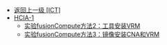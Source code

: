 - [返回上一级 [ICT]](笔记图片/ICT/)
- [HCIA-1](笔记图片/ICT/HCIA-1/)
  - [实验fusionCompute方法2：工具安装VRM](笔记图片/ICT/HCIA-1/实验fusionCompute方法2：工具安装VRM/)
  - [实验fusionCompute方法3：镜像安装CNA和VRM](笔记图片/ICT/HCIA-1/实验fusionCompute方法3：镜像安装CNA和VRM/)
